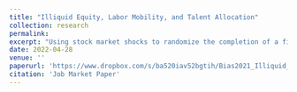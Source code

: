 ```yaml
---
title: "Illiquid Equity, Labor Mobility, and Talent Allocation"
collection: research
permalink: 
excerpt: "Using stock market shocks to randomize the completion of a firm's liquidity event, I provide evidence that illiquid equity constrains labor mobility and talent allocation. I find that illiquidity reduces the mobility of employees with vested equity, while employees with unvested equity remain unaffected. The lock-in effect of illiquidity for vested employees is distinct from the well-known retention effect of unvested equity. I show that, by reducing labor mobility, illiquidity interferes with the assortative re-matching of talent in the economy. Recent trends of innovative startups staying private for longer can impose an externality on the broader economy by trapping employees in sub-optimal employer matches."
date: 2022-04-28
venue: ''
paperurl: 'https://www.dropbox.com/s/ba520iav52bgtih/Bias2021_Illiquid_Equity_Labor_Mobility_Talent_Allocation.pdf?dl=0'
citation: 'Job Market Paper'
---
```

